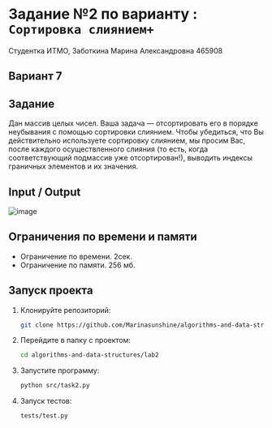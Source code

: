 # Задание №2 по варианту  : `Сортировка слиянием+`
Студентка ИТМО,  Заботкина Марина Александровна 465908

## Вариант 7

## Задание 
Дан массив целых чисел. Ваша задача — отсортировать его в порядке неубывания с помощью сортировки слиянием.
Чтобы убедиться, что Вы действительно используете сортировку слиянием, мы просим Вас, после каждого осуществленного слияния (то есть, когда соответствующий подмассив уже отсортирован!), выводить индексы граничных элементов и их значения.

## Input / Output 

![image](https://github.com/user-attachments/assets/ce3260b6-bac0-411f-8e98-a5d947564fb3)


## Ограничения по времени и памяти

- Ограничение по времени. 2сек.
- Ограничение по памяти. 256 мб.


## Запуск проекта
1. Клонируйте репозиторий:
   ```bash
   git clone https://github.com/Marinasunshine/algorithms-and-data-structures.git
   ```
2. Перейдите в папку с проектом:
   ```bash
   cd algorithms-and-data-structures/lab2
   ```
3. Запустите программу:
   ```bash
   python src/task2.py
   ```

4. Запуск тестов:
   ```bash
   tests/test.py
   ```
